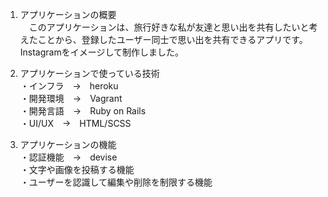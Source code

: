 1. アプリケーションの概要  
　このアプリケーションは、旅行好きな私が友達と思い出を共有したいと考えたことから、登録したユーザー同士で思い出を共有できるアプリです。Instagramをイメージして制作しました。  

2. アプリケーションで使っている技術  
  ・インフラ　→　heroku  
  ・開発環境　→　Vagrant  
  ・開発言語　→　Ruby on Rails  
  ・UI/UX　→　HTML/SCSS  

3. アプリケーションの機能  
  ・認証機能　→　devise  
  ・文字や画像を投稿する機能  
  ・ユーザーを認識して編集や削除を制限する機能  
